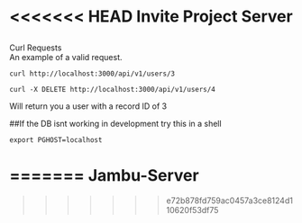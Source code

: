 <<<<<<< HEAD
Invite Project Server
=======================

##
Curl Requests  
An example of a valid request.

```
curl http://localhost:3000/api/v1/users/3
```
```
curl -X DELETE http://localhost:3000/api/v1/users/4
```
Will return you a user with a record ID of 3

##If the DB isnt working in development try this in a shell

```
export PGHOST=localhost
```
=======
Jambu-Server
============
>>>>>>> e72b878fd759ac0457a3ce8124d110620f53df75
